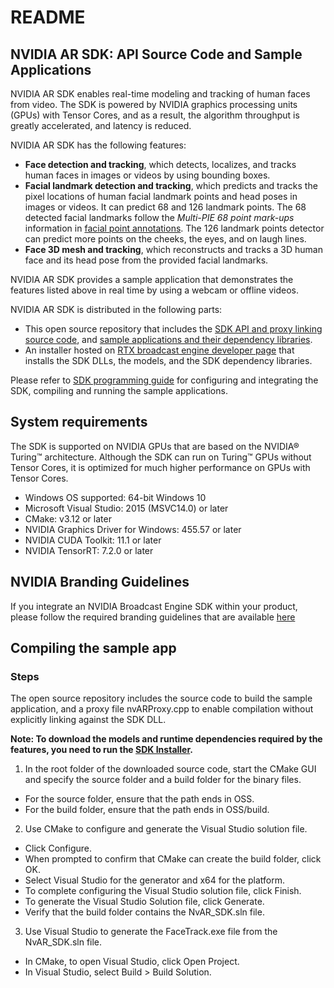 # README
## NVIDIA AR SDK: API Source Code and Sample Applications

NVIDIA AR SDK enables real-time modeling and tracking of human faces from video. The SDK is powered by NVIDIA graphics processing units (GPUs) with Tensor Cores, and as a result, the algorithm throughput is greatly accelerated, and latency is reduced.

NVIDIA AR SDK has the following features:

- **Face detection and tracking**, which detects, localizes, and tracks human faces in images or videos by using bounding boxes.
- **Facial landmark detection and tracking**, which predicts and tracks the pixel locations of human facial landmark points and head poses in images or videos. It can predict 68 and 126 landmark points. The 68 detected facial landmarks follow the _Multi-PIE 68 point mark-ups_ information in [facial point annotations](https://ibug.doc.ic.ac.uk/resources/facial-point-annotations/). The 126 landmark points detector can predict more points on the cheeks, the eyes, and on laugh lines.
- **Face 3D mesh and tracking**, which reconstructs and tracks a 3D human face and its head pose from the provided facial landmarks.

NVIDIA AR SDK provides a sample application that demonstrates the features listed above in real time by using a webcam or offline videos.

NVIDIA AR SDK is distributed in the following parts:

- This open source repository that includes the [SDK API and proxy linking source code](https://github.com/NVIDIA/BROADCAST-AR-SDK/tree/master/nvar), and [sample applications and their dependency libraries](https://github.com/NVIDIA/BROADCAST-AR-SDK/tree/master/samples).
- An installer hosted on [RTX broadcast engine developer page](https://developer.nvidia.com/rtx-broadcast-engine) that installs the SDK DLLs, the models, and the SDK dependency libraries.

Please refer to [SDK programming guide](https://github.com/NVIDIA/BROADCAST-AR-SDK/blob/master/NVIDIA%20AR%20SDK%20Programming%20Guide.pdf) for configuring and integrating the SDK, compiling and running the sample applications.

## System requirements
The SDK is supported on NVIDIA GPUs that are based on the NVIDIA® Turing™ architecture. Although the SDK can run on Turing™ GPUs without Tensor Cores, it is optimized for much higher performance on GPUs with Tensor Cores.

* Windows OS supported: 64-bit Windows 10
* Microsoft Visual Studio: 2015 (MSVC14.0) or later
* CMake: v3.12 or later
* NVIDIA Graphics Driver for Windows: 455.57 or later
* NVIDIA CUDA Toolkit: 11.1 or later
* NVIDIA TensorRT: 7.2.0 or later

## NVIDIA Branding Guidelines
If you integrate an NVIDIA Broadcast Engine SDK within your product, please follow the required branding guidelines that are available [here](
https://nvidia.frontify.com/d/uAobRitG8H8B)

## Compiling the sample app

### Steps

The open source repository includes the source code to build the sample application, and a proxy file nvARProxy.cpp to enable compilation without explicitly linking against the SDK DLL.

**Note: To download the models and runtime dependencies required by the features, you need to run the [SDK Installer](https://developer.nvidia.com/rtx-broadcast-engine).**

1.	In the root folder of the downloaded source code, start the CMake GUI and specify the source folder and a build folder for the binary files.
*	For the source folder, ensure that the path ends in OSS.
*	For the build folder, ensure that the path ends in OSS/build.
2.  Use CMake to configure and generate the Visual Studio solution file.
*	Click Configure.
*	When prompted to confirm that CMake can create the build folder, click OK.
*	Select Visual Studio for the generator and x64 for the platform.
*	To complete configuring the Visual Studio solution file, click Finish.
*	To generate the Visual Studio Solution file, click Generate.
*	Verify that the build folder contains the NvAR_SDK.sln file.
3.  Use Visual Studio to generate the FaceTrack.exe file from the NvAR_SDK.sln file.
*	In CMake, to open Visual Studio, click Open Project.
*	In Visual Studio, select Build > Build Solution.

